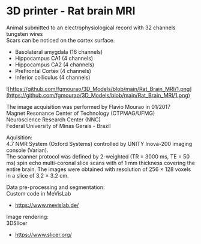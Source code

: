 # 3D printer - Rat brain MRI

Animal submitted to an electrophysiological record with 32 channels tungsten wires<br />
Scars can be noticed on the cortex surface.<br />

- Basolateral amygdala  (16 channels)<br />
- Hippocampus CA1 (4 channels)<br />
- Hippocampus CA2 (4 channels)<br />
- PreFrontal Cortex (4 channels)<br />
- Inferior colliculus (4 channels)<br />

![https://github.com/fgmourao/3D_Models/blob/main/Rat_Brain_MRI/1.png](https://github.com/fgmourao/3D_Models/blob/main/Rat_Brain_MRI/1.png)<br />

The image acquisition was performed by Flavio Mourao in 01/2017<br />
Magnet Resonance Center of Technology (CTPMAG/UFMG)<br />
Neuroscience Research Center (NNC)<br />
Federal University of Minas Gerais -  Brazil<br />

Aquisition:<br />
4.7 NMR System (Oxford Systems) controlled by UNITY Inova-200 imaging console (Varian). <br />
The scanner protocol was defined by 2-weighted (TR = 3000 ms, TE = 50 ms) spin echo multi-coronal slice scans  with of 1 mm thickness covering the entire brain. The images were obtained with resolution of 256 × 128 voxels in a slice of 3.2 × 3.2 cm.<br />

Data pre-processing and segmentation:<br />
Custom code in MeVisLab<br />
- https://www.mevislab.de/

Image rendering:<br />
3DSlicer<br />
- https://www.slicer.org/
